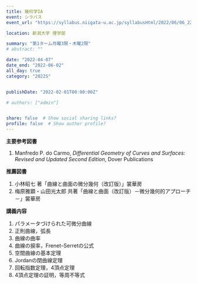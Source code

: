 ```yaml
---
title: 幾何学IA
event: シラバス
event_url: "https://syllabus.niigata-u.ac.jp/syllabusHtml/2022/06/06_221S1516_ja_JP.html"

location: 新潟大学 理学部

summary: "第1ターム月曜3限・木曜2限"
# abstract: ""

date: "2022-04-07"
date_end: "2022-06-02"
all_day: true
category: "2022S"


publishDate: "2022-02-01T00:00:00Z"

# authors: ["admin"]


share: false  # Show social sharing links?
profile: false  # Show author profile?
---
```

**主要参考図書**

1. Manfredo P. do Carmo, *Differential Geometry of Curves and Surfaces: Revised and Updated Second Edition*, Dover Publications

**推薦図書**

1. 小林昭七 著「曲線と曲面の微分幾何（改訂版）」裳華房
2. 梅原雅顕・山田光太郎 共著「曲線と曲面（改訂版）－微分幾何的アプローチ－」裳華房

**講義内容**

1. パラメータづけられた可微分曲線
3. 正則曲線，弧長
5. 曲線の曲率
7. 曲線の捩率，Frenet–Serretの公式
9. 空間曲線の基本定理
11. Jordanの閉曲線定理
13. 回転指数定理，4頂点定理
15. 4頂点定理の証明，等周不等式

